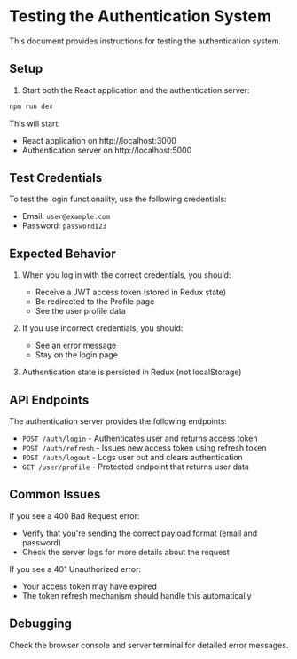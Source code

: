 # Testing the Authentication System

This document provides instructions for testing the authentication system.

## Setup

1. Start both the React application and the authentication server:

```bash
npm run dev
```

This will start:
- React application on http://localhost:3000
- Authentication server on http://localhost:5000

## Test Credentials

To test the login functionality, use the following credentials:

- Email: `user@example.com`
- Password: `password123`

## Expected Behavior

1. When you log in with the correct credentials, you should:
   - Receive a JWT access token (stored in Redux state)
   - Be redirected to the Profile page
   - See the user profile data

2. If you use incorrect credentials, you should:
   - See an error message
   - Stay on the login page

3. Authentication state is persisted in Redux (not localStorage)

## API Endpoints

The authentication server provides the following endpoints:

- `POST /auth/login` - Authenticates user and returns access token
- `POST /auth/refresh` - Issues new access token using refresh token
- `POST /auth/logout` - Logs user out and clears authentication
- `GET /user/profile` - Protected endpoint that returns user data

## Common Issues

If you see a 400 Bad Request error:
- Verify that you're sending the correct payload format (email and password)
- Check the server logs for more details about the request

If you see a 401 Unauthorized error:
- Your access token may have expired
- The token refresh mechanism should handle this automatically

## Debugging

Check the browser console and server terminal for detailed error messages.
